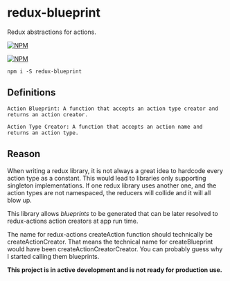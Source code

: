 # redux-blueprint

Redux abstractions for actions.

[![NPM](https://nodei.co/npm/redux-blueprint.png?stars=true&downloadRank=true)](https://nodei.co/npm/redux-blueprint/)

[![NPM](https://nodei.co/npm-dl/redux-blueprint.png?months=1)](https://nodei.co/npm/redux-blueprint/)


`npm i -S redux-blueprint`

## Definitions

`Action Blueprint: A function that accepts an action type creator and returns an action creator.`

`Action Type Creator: A function that accepts an action name and returns an action type.`

## Reason

When writing a redux library, it is not always a great idea to hardcode every action type as a constant. This would lead to libraries only supporting singleton implementations. If one redux library uses another one, and the action types are not namespaced, the reducers will collide and it will all blow up.

This library allows *blueprints* to be generated that can be later resolved to redux-actions action creators at app run time.

The name for redux-actions createAction function should technically be createActionCreator. That means the technical name for createBlueprint would have been createActionCreatorCreator.  You can probably guess why I started calling them blueprints.

**This project is in active development and is not ready for production use.**
